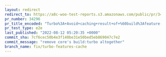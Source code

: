 ```yaml
---
layout: redirect
redirect_to: https://a8c-woo-test-reports.s3.amazonaws.com/public/pr/34296/e2e/index.html
pr_number: 34296
pr_title_encoded: "Turbo%3A+Avoid+caching+result+of+%60build%3Afeature-config%60"
pr_test_type: e2e
last_published: "2022-08-12 05:20:35 +0000"
commit_sha: 7cf6cec50b4e3f140be31e50bed5eb869047c7e2
commit_message: "remove core's build:turbo altogether"
branch_name: fix/turbo-features-cache
---
```

